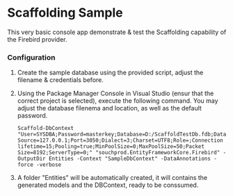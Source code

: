 # Scaffolding Sample

This very basic console app demonstrate & test the Scaffolding capability of the Firebird provider.

### Configuration

1. Create the sample database using the provided script, adjust the filename & credentials before.
2. Using the Package Manager Console in Visual Studio (ensur that the correct project is selected), execute the following command. You may adjust the database filenema and location, as well as the default password.

	``Scaffold-DbContext "User=SYSDBA;Password=masterkey;Database=D:/ScaffoldTestDb.fdb;DataSource=127.0.0.1;Port=3050;Dialect=3;Charset=UTF8;Role=;Connection lifetime=15;Pooling=true;MinPoolSize=0;MaxPoolSize=50;Packet Size=8192;ServerType=0;" "souchprod.EntityFrameworkCore.Firebird" -OutputDir Entities -Context "SampleDbContext" -DataAnnotations -force -verbose``

3. A folder "Entities" will be automatically created, it will contains the generated models and the DBContext, ready to be conssumed.